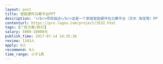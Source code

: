 ```yaml
---                
layout: post       
title: 智能硬件众筹平台PPT           
description: '</br>项目描述</br>这是一个家居智能硬件在众筹平台（京东 淘宝等）PPT展示的设计。我们已有完整的文案、或者说产品阐述，需要一位专家润色一下。</br> 人员需要</br>1.希望你有丰富的市场经验，能够以用户为出发点去进行所有创作</br>2.希望你有优秀的市场案例，且案例均拿到了结果</br>3.希望你有优秀的语言文字能力</br>4.希望你有设计能力，能设计出清楚 简洁的PPT模板</br>'     
contenturl: https://pro.lagou.com/project/3532.html      
tags: [广告方案/执行]            
salary: 5000-10000元          
publish_time: 2017-07-14 14:35:36         
review: 1343人                   
apply: 0人                   
recommend: 0人                   
time_range: 小于1周              
---                 
```

